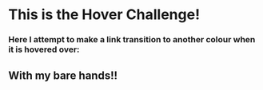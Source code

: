 # This is the Hover Challenge!

### Here I attempt to make a link transition to another colour when it is hovered over:

## With my bare hands!!